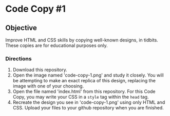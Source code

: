 <h1>Code Copy #1</h1>

<h2>Objective</h2>
Improve HTML and CSS skills by copying well-known designs, in tidbits. These copies are for educational purposes only.

<h3>Directions</h3>
<ol>
  <li>Download this repository.</li>
  <li>Open the image named 'code-copy-1.png' and study it closely. You will be attempting to make an exact replica of this design, replacing the image with one of your choosing.</li>
  <li>Open the file named 'index.html' from this repository. For this Code Copy, you may write your CSS in a <code>style</code> tag within the <code>head</code> tag.</li>
  <li>Recreate the design you see in 'code-copy-1.png' using only HTML and CSS. Upload your files to your github repository when you are finished.</li>
</ol>
